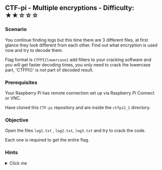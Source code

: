 ## CTF-pi - Multiple encryptions - Difficulty: ★★☆☆☆

### Scenario

You continue finding logs but this time there are 3 different files, at first glance they look different from each other.
Find out what encryption is used now and try to decode them.

Flag format is `CTFPI{lowercase}` add filters to your cracking software and you will get faster decoding times, you only need to crack the lowercase part, 'CTFPI{}' is not part of decoded result.

### Prerequisites

Your Raspberry Pi has remote connection set up via Raspberry Pi Connect or VNC.

Have cloned this `CTF-pi` repository and are inside the `ctfpi2_1` directory.

### Objective

Open the files `log1.txt` , `log2.txt`, `log3.txt` and try to crack the code.

Each one is required to get the entire flag.


### **Hints**

<details>
<summary>Click me</summary>
  
Hash analyze all the log.txt files

Decryption could take up to 30 seconds for each file using online tools

These are all well known encryptions.

</details>
